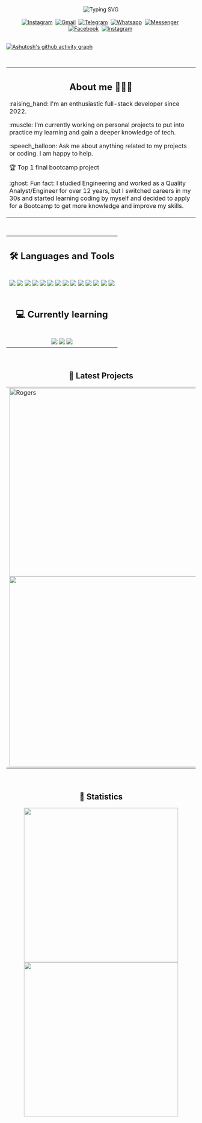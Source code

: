 <div align="center">
  <img src="https://readme-typing-svg.demolab.com?font=Exo+2&weight=600&size=36&duration=3000&pause=1000&color=7FB42C&center=true&width=800&height=75&lines=Hello+there!+I'm+Weslley+Fortunato.;I+build+things+to+make+life+easier!" alt="Typing SVG" />
</div>
<br />

<div align="center">
  <tbody>
    <td> <a href="https://www.linkedin.com/in/weslleyfortunato/"><img src="https://img.shields.io/badge/LinkedIn-0077B5?style=for-the-badge&logo=linkedin&logoColor=white" alt="Instagram" /></a>&nbsp;  </td>
    <td> <a href=mailto:weslley.m.fortunato@gmail.com><img src="https://img.shields.io/badge/Gmail-D14836?style=for-the-badge&logo=gmail&logoColor=white" alt="Gmail" /></a>&nbsp; </td>
    <td> <a href="https://t.me/+12365085605"><img src="https://img.shields.io/badge/Telegram-2CA5E0?style=for-the-badge&logo=telegram&logoColor=white" alt="Telegram" /></a>&nbsp; </td>
    <td> <a href="https://wa.me/12365085605"><img src="https://img.shields.io/badge/WhatsApp-25D366?style=for-the-badge&logo=whatsapp&logoColor=white" alt="Whatsapp" target='_blank'/></a>&nbsp; </td>
    <td> <a href="https://m.me/weslley.m.fortunato"><img src="https://img.shields.io/badge/Messenger-00B2FF?style=for-the-badge&logo=messenger&logoColor=white" alt="Messenger"/></a>&nbsp; </td>
    <td> <a href="https://www.facebook.com/weslley.m.fortunato"><img src="https://img.shields.io/badge/Facebook-1877F2?style=for-the-badge&logo=facebook&logoColor=white" alt="Facebook" /></a>&nbsp; </td>
    <td> <a href="https://www.instagram.com/weslleypmf/"><img src="https://img.shields.io/badge/Instagram-E4405F?style=for-the-badge&logo=instagram&logoColor=white" alt="Instagram" /></a>&nbsp; </td>
  </tbody>
</div>
<br />

[![Ashutosh's github activity graph](https://github-readme-activity-graph.cyclic.app/graph?username=weslleypmfortunato&theme=react-dark&custom_title=Weslley's%20Contribution%20Graph&hide_border=true)](https://github.com/weslleypmfortunato/github-readme-activity-graph)

<br />

<table><tr><td valign="top" width="100%">
    <h2 align="center">About me 🧑🏻‍🦱</h2>
    <p> :raising_hand: I'm an enthusiastic full-stack developer since 2022. </p>
    <p> :muscle: I'm currently working on personal projects to put into practice my learning and gain a deeper knowledge of tech. </p>
    <p> :speech_balloon: Ask me about anything related to my projects or coding. I am happy to help. </p>
    <p> 🏆 Top 1 final bootcamp project </p>
    <p> :ghost: Fun fact: I studied Engineering and worked as a Quality Analyst/Engineer for over 12 years, but I switched careers in my 30s and started learning coding by myself and decided to apply for a Bootcamp to get more knowledge and improve my skills. </p>
</td></tr></tr></table> 

<br />

<table align="center">
  <tr>
    <td align="center">
      <h2 align="center"> 🛠 Languages and Tools</h2>
      <br />
      <img src="https://img.shields.io/badge/JavaScript-F7DF1E.svg?style=for-the-badge&logo=JavaScript&logoColor=black" />  
      <img src="https://img.shields.io/badge/React-20232A?style=for-the-badge&logo=react&logoColor=61DAFB" />
      <img src="https://img.shields.io/badge/Node.js-43853D?style=for-the-badge&logo=node.js&logoColor=white" />
      <img src="https://img.shields.io/badge/Express.js-404D59?style=for-the-badge" />
      <img src="https://img.shields.io/badge/Express.js-404D59?style=for-the-badge" />
      <img src="https://img.shields.io/badge/HTML-239120?style=for-the-badge&logo=html5&logoColor=white" />
      <img src="https://img.shields.io/badge/CSS-239120?&style=for-the-badge&logo=css3&logoColor=white" />
      <img src="https://img.shields.io/badge/Bootstrap-563D7C?style=for-the-badge&logo=bootstrap&logoColor=white" />
      <img src="https://img.shields.io/badge/MongoDB-4EA94B?style=for-the-badge&logo=mongodb&logoColor=white" /> 
      <img src="https://img.shields.io/badge/-VSCode-007ACC?&style=for-the-badge&logo=visual-studio-code&logoColor=white" />
      <img src="https://img.shields.io/badge/github-%23121011.svg?style=for-the-badge&logo=github&logoColor=white" />
      <img src="https://img.shields.io/badge/Netlify-00C7B7?style=for-the-badge&logo=netlify&logoColor=white" />
      <img src="https://img.shields.io/badge/json%20web%20tokens-323330?style=for-the-badge&logo=json-web-tokens&logoColor=pink" />
      <img src="https://img.shields.io/badge/Axios-5A29E4.svg?style=for-the-badge&logo=Axios&logoColor=white" />
      <br />
      <br />
      <h2 align="center"> 💻 Currently learning </h2>
      <br />
      <img src="https://img.shields.io/badge/TypeScript-3178C6.svg?style=for-the-badge&logo=TypeScript&logoColor=white" />
      <img src="https://img.shields.io/badge/Tailwind%20CSS-06B6D4.svg?style=for-the-badge&logo=Tailwind-CSS&logoColor=white" />
      <img src="https://img.shields.io/badge/Next.js-000000.svg?style=for-the-badge&logo=nextdotjs&logoColor=white" />
    </td>
  </tr>
</table>

<br />
<h2 align="center"> 🎯 Latest Projects</h2>
<table>
  <tr>
    <td>
      <a href="https://github.com/weslleypmfortunato/finalProject-management-system-frontend">
        <img width="500" alt="Rogers" src="https://user-images.githubusercontent.com/111170704/227114801-7e1c72e2-daeb-4408-b9d3-58684fb97d0c.png">
        <img width="505" src="https://user-images.githubusercontent.com/111170704/227115370-e36edba4-a21d-4c4c-8081-4966d1760b55.png" />
      </a>
    </td>
    <td>
      <a href="https://github.com/weslleypmfortunato/current-weather-app">
        <img width="500" alt="Current Weather Forecast" src="https://user-images.githubusercontent.com/111170704/227729028-4c4b6b4f-1f89-40c6-9bf9-08ad8947d96a.png">
        <img width="505" src="https://user-images.githubusercontent.com/111170704/227729805-1222ae59-a556-4ba2-bbac-771ffc98bd1b.png" />
      </a>
    </td>    
    <td>
      <a href="https://github.com/weslleypmfortunato/food-recipes">
         <img width="500" alt="Flavours of the World" src="https://user-images.githubusercontent.com/111170704/227114889-c7e5bfe8-9c9d-4ce6-b0e8-7f740031d6ca.png">
        <img width="505" src="https://user-images.githubusercontent.com/111170704/227115454-91d3bc5f-13fb-4403-a5dc-8dcc6b6e3819.png" />
      </a>
    </td>
  </tr>
</table>

<br />
<h2 align="center"> 📡 Statistics</h2>
<div valign="top" align="center">
  <img src="https://github-readme-stats.vercel.app/api/top-langs/?username=weslleypmfortunato&layout=compact&theme=radical" width="410" />
  <img src="https://github-readme-stats.vercel.app/api?username=weslleypmfortunato&theme=radical&show_icons=true" width="410"/>
</div>
